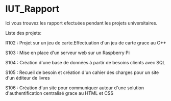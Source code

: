 # IUT_Rapport
Ici vous trouvez les rapport efectuées pendant les projets universitaires.

Liste des projets:

R102 : Projet sur un jeu de carte.Effectuation d'un jeu de carte grace au C++

S103 : Mise en place d'un serveur web sur un Raspberry Pi

S104 : Création d'une base de données à partir de besoins clients avec SQL

S105 : Recueil de besoin et création d'un cahier des charges pour un site d'un éditeur de livres

S106 : Création d'un site pour communiquer autour d'une solution d'authentification centralisé grace au HTML et CSS
